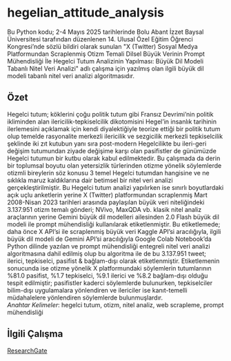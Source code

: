 # hegelian_attitude_analysis
Bu Python kodu; 2-4 Mayıs 2025 tarihlerinde Bolu Abant İzzet Baysal Üniversitesi tarafından düzenlenen 14. Ulusal Özel Eğitim Öğrenci Kongresi’nde sözlü bildiri olarak sunulan "X (Twitter) Sosyal Medya Platformundan Scraplenmiş Otizm Temali Dilsel Büyük Verinin Prompt Mühendisliği İle Hegelci Tutum Analizinin Yapılması: Büyük Dil Modeli Tabanlı Nitel Veri Analizi" adlı çalışma için yazılmış olan ilgili büyük dil modeli tabanlı nitel veri analizi algoritmasıdır. 
## Özet
Hegelci tutum; köklerini çoğu politik tutum gibi Fransız Devrimi’nin politik ikliminden alan ilericilik-tepkiselcilik dikotomisini Hegel’in insanlık tarihinin ilerlemesini açıklamak için kendi diyalektiğiyle teorize ettiği bir politik tutum olup temelde rasyonalite merkezli ilericilik ve sezgicilik merkezli tepkiselcilik şeklinde iki zıt kutubun yanı sıra post-modern Hegelcilikte bu ileri-geri değişim tutumundan ziyade değişime karşı olan pasifistler de günümüzde Hegelci tutumun bir kutbu olarak kabul edilmektedir. Bu çalışmada da derin bir toplumsal boyutu olan yetersizlik türlerinden otizme yönelik söylemlerde otizmli bireylerin söz konusu 3 temel Hegelci tutumdan hangisine ve ne sıklıkla maruz kaldıklarına dair betimsel bir nitel veri analizi gerçekleştirilmiştir. Bu Hegelci tutum analizi yapılırken ise sınırlı boyutlardaki açık uçlu anketlerin yerine X (Twitter) platformundan scraplenmiş Mart 2008-Nisan 2023 tarihleri arasında paylaşılan büyük veri niteliğindeki 3.137.951 otizm temalı gönderi; NVivo, MaxQDA vb. klasik nitel analiz araçlarının yerine Gemini büyük dil modelleri ailesinden 2.0 Flash büyük dil modeli ile prompt mühendisliği kullanılarak etiketlenmiştir. Bu etiketlemede; daha önce X API’si ile scraplenmiş büyük veri Kaggle API’si aracılığıyla, ilgili büyük dil modeli de Gemini API’si aracılığıyla Google Colab Notebook’da Python dilinde yazılan ve prompt mühendisliği entegreli nitel veri analizi algoritmasına dahil edilmiş olup bu algoritma ile de bu 3.137.951 tweet; ilerici, tepkiselci, pasifist & bağlam-dışı olarak etiketlenmiştir. Etiketlemenin sonucunda ise otizme yönelik X platformundaki söylemlerin tutumlarının %81.0 pasifist, %1.7 tepkiselci, %9.1 ilerici ve %8.2 bağlam-dışı olduğu tespit edilmiştir; pasifistler kaderci söylemlerde bulunurken, tepkiselciler bilim-dışı uygulamalara yönlendiren ve ilericiler ise kanıt-temelli müdahalelere yönlendiren söylemlerde bulunmuşlardır.  
*Anahtar Kelimeler*: hegelci tutum, otizm, nitel analiz, web scrapleme, prompt mühendisliği
## İlgili Çalışma
[ResearchGate](https://www.researchgate.net/publication/391209624_X_Twitter_Sosyal_Medya_Platformundan_Scraplenmis_Otizm_Temali_Dilsel_Buyuk_Verinin_Prompt_Muhendisligi_Ile_Hegelci_Tutum_Analizinin_Yapilmasi_Buyuk_Dil_Modeli_Tabanli_Nitel_Veri_Analizi)

